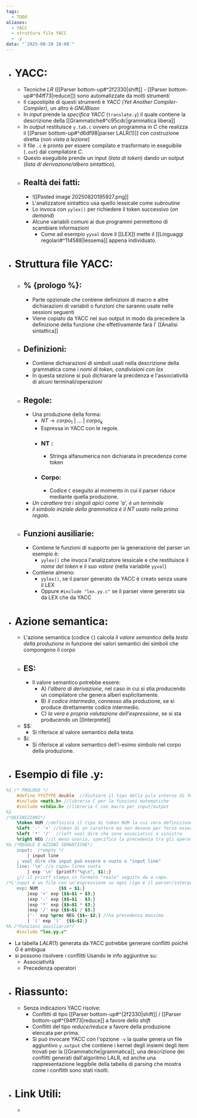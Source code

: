```yaml
---
tags:
  - TODO
aliases:
  - YACC
  - struttura file YACC
  - .y
data: "`2025-08-20 18:08`"
---
```

- # YACC:
	- Tecniche $LR$ ([[Parser bottom-up#^2f2330|shift]] - [[Parser bottom-up#^94ff73|reduce]]) sono automatizzate da molti strumenti
	- Il capostipite di questi strumenti è _YACC_ (_Yet Another Compiler-Compiler_), un altro è _GNUBison_
	- In _input_ prende la _specifica YACC_ (`translate.y`) il quale contiene la descrizione della [[Grammatiche#^c95cdc|grammatica libera]] 
	- In _output_ restituisce `y.tab.c` ovvero un programma in $C$ che realizza il [[Parser bottom-up#^d6df98|parser LALR(1)]] con costruzione diretta (_non vista a lezione_)
	- Il file `.c` è pronto per essere compilato e trasformato in eseguibile (`.out`) dal compilatore $C$.
	- Questo eseguibile prende un input (_lista di token_) dando un output (_lista di derivazione/albero sintattico_).
	- ## Realtà dei fatti:
		- ![[Pasted image 20250820195927.png]]
		- L'analizzatore sintattico usa quello lessicale come _subroutine_
		- Lo invoca con `yylex()` per richiedere il token successivo (_on demand_)
		- Alcune variabili comuni ai due programmi permettono di scambiare informazioni
			- Come ad esempio `yyval` dove il [[LEX]] mette il [[Linguaggi regolari#^114588|lessema]] appena individuato.
- # Struttura file YACC:
	- ## % {prologo %}:
		- Parte opzionale che contiene definizioni di macro e altre dichiarazioni di variabili o funzioni che saranno usate nelle sessioni seguenti
		- Viene copiato da YACC nel suo output in modo da precedere la definizione della funzione che effettivamente farà l' [[Analisi sintattica]]
	- ## Definizioni:
		- Contiene dichiarazioni di simboli usati nella descrizione della grammatica come i _nomi di token, condivisioni con lex_
		- In questa sezione si può dichiarare la precdenza e l'associatività di alcuni terminali/operazioni
	- ## Regole:
		- Una produzione della forma:
			- $NT \to corpo_{1}\ |\ ...\ |\ corpo_{k}$
			- Espressa in YACC con le regole. 
			- ### NT :
				- Stringa alfanumerica non dichiarata in precedenza come token
			- ### Corpo:
				- Codice `C` eseguito al momento in cui il parser riduce mediante quella produzione.
		- _Un carattere tra i singoli apici come 'a', è un terminale_
		- _il simbolo iniziale della grammatica è il NT usato nella prima regola_.
	- ## Funzioni ausiliarie:
		- Contiene le funzioni di supporto per la generazione del parser un esempio è:
			- `yylex()` che invoca l'analizzatore lessicale e che restituisce il _nome del token_ e il suo _valore_ (nella variabile `yyval`) 
		- Contiene almeno:
			- `yylex()`, se il parser generato da YACC è creato senza usare il LEX
			- Oppure `#include "lex.yy.c"` se il parser viene generato sia da LEX che da YACC
- # Azione semantica:
	- L'azione semantica (codice `C`) calcola il _valore semantico_ della _testa della produzione_ in funzione dei valori semantici dei simboli che compongono il corpo 
	- ## ES:
		- Il valore semantico potrebbe essere:
			- A) _l'albero di derivazione_, nel caso in cui si stia producendo un compilatore che genera alberi esplicitamente.
			- B) _il codice intermedio_, connesso alla produzione, se si produce direttamente codice intermedio.
			- C) _la vera e propria valutazione dell'espressione_, se si sta producendo un [[Interprete]]  
	- ${\$\$}$:
		- Si riferisce al valore semantico della testa.
	- ${\$}i$:
		- Si riferisce al valore semantico dell'i-esimo simbolo nel corpo della produzione.
- # Esempio di file .y:
  
```y
%{ /* PROLOGO */ 
	#define YYSTYPE double 	//dichiaro il tipo della pila interna di YACC per i valori semantici
	#include <math.h> //libreria C per le funzioni matematiche
	#include <stdio.h> //libreria C con macro per input/output
%}
/*DEFINIZIONI*/
	%token NUM //definisco il tipo di token NUM la cui vera definizione è nel file LEX .l
	%left '-' '+' //token di un carattere ma non devono per forza essere definiti token 
	%left '*' '/'  //left vuol dire che sono associativi a sinistra 
	%right NEG //il meno unario, specifica la precedenza tra gli operatori
%% /*REGOLE E AZIONI SEMANTICHE*/
	input:	/*empty */
		| input line
	; vuol dire che input può essere o vuoto o "input line"
	line: '\n' //a capo= linea vuota
		| exp '\n' {printf("%g\n", $1);}
	;// il printf stampa in formato "reale" seguito da a capo.
/*L'input è un file con un'espressione su ogni riga e il parser/interprete stampa il valore di 				ciascuna espressione, una per riga, DA NOTARE che gli operatori dichiarati sulla stessa riga hanno uguale precedenza/priorità e che un operatore ha precedenza su tutti gli altri operatori delle linee precedenti*/
	exp: NUM 		{$$ = $1;}
		|exp '+' exp {$$=$1 + $3;}
		|exp '-' exp {$$=$1 - $3;}
		|exp '*' exp {$$=$1 * $3;}
		|exp '/' exp {$$=$1 / $3;}
		|'-' exp %prec NEG {$$=-$2;} //ha precedenza massima 
		| '(' exp ')'  {$$=$2;}
%% /*Funzioni ausiliarie*/
	#include "lex.yy.c"	
```
- La tabella $LALR(1)$ generata da YACC potrebbe generare conflitti poiché $G$ è ambigua
- si possono risolvere i conflitti Usando le info aggiuntive su:
	- Associatività
	- Precedenza operatori
- # Riassunto:
	- Senza indicazioni YACC risolve:
		- Conflitti di tipo [[Parser bottom-up#^{2f2330|shift]] / [[Parser bottom-up#^{94ff73|reduce]] a favore dello _shift_
		- Conflitti del tipo _reduce/reduce_ a favore della produzione elencata per prima.
		- Si può invocare YACC con l'opzione `-v` la qualw genera un file aggiuntivo `y.output` che contiene i kernel degli insiemi degli item trovati per la [[Grammatiche|grammatica]], una descrizione dei conflitti generati dall'algoritmo LALR, ed anche una rappresentazione leggibile della tabella di parsing che mostra come i conflitti sono stati risolti.
- # Link Utili:
	- 